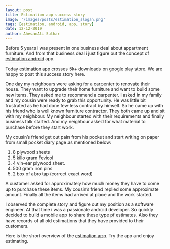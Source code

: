 ```yaml
---
layout: post
title: Estimation app success story
image: '/images/posts/estimation_slogan.png'
tags: [estimation, android, app, story]
date: 12-12-2019
author: AhesanAli Suthar
---
```

Before 5 years i was present in one business deal about appartment furniture. And from that business deal i just figure out the concept of [estimation android](https://play.google.com/store/apps/details?id=com.sutharestimation&hl=en) app. 

Today [estimation app](https://play.google.com/store/apps/details?id=com.sutharestimation&hl=en) crosses 5k+ downloads on google play store. We are happy to post this success story here. 

One day my neighbours were asking for a carpenter to renovate their house. They want to upgrade their home furniture and want to build some new items. They asked me to recommend a carpenter. I asked in my family and my cousin were ready to grab this opportunity.  He was little bit frustrated as he had done few less contract by himself.  So he came up with his friend who is well known furniture contractor.  They both came up and sit with my neighbour. My neighbour started with their requirements and finally business talk started. And my neighbour asked for what material to purchase before they start work. 

My cousin’s friend get out pain from his  pocket and start writing on paper from small pocket diary page as mentioned below:

1. 8 plywood sheets
2. 5 killo gram Fevicol
3. 4 vin-ear plywood sheet.
4. 500 gram iron pins
5. 2 box of abro tap (correct exact word)


A customer asked for approximately how much money they have to come up to purchase these items. My cousin’s friend replied some approximate amount.  Finally all the items had arrived at place and the work started. 

I observed the complete story and figure out my position as a software engineer. At that time i was a passionate android developer. So quickly decided to build a mobile app to share these type pf estimates. Also they have records of all old estimations that they have provided to their customers.

Here is the short overview of the [estimation app](https://www.youtube.com/watch?v=03aom2_Udyw&t=82s).
Try the app and enjoy estimating.
